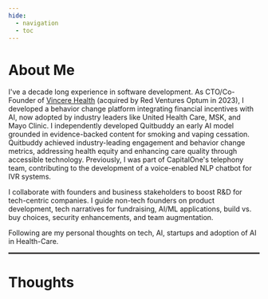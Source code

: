 ```yaml
---
hide:
  - navigation
  - toc
---
```


# About Me

I've a decade long experience in software development. As CTO/Co-Founder of [Vincere Health](https://www.vincere.health/) (acquired by Red Ventures Optum in 2023), I developed a behavior change platform integrating financial incentives with AI, now adopted by industry leaders like United Health Care, MSK, and Mayo Clinic. I independently developed Quitbuddy an early AI model grounded in evidence-backed content for smoking and vaping cessation. Quitbuddy achieved industry-leading engagement and behavior change metrics, addressing health equity and enhancing care quality through accessible technology. Previously, I was part of CapitalOne's telephony team, contributing to the development of a voice-enabled NLP chatbot for IVR systems.

I collaborate with founders and business stakeholders to boost R&D for tech-centric companies. I guide non-tech founders on product development, tech narratives for fundraising, AI/ML applications, build vs. buy choices, security enhancements, and team augmentation.

Following are my personal thoughts on tech, AI, startups and adoption of AI in Health-Care.

<hr style="border:1px solid #474545">

# Thoughts